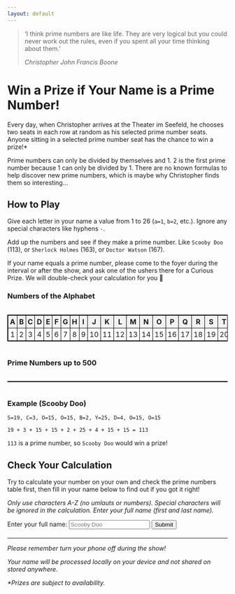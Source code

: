 ```yaml
---
layout: default
---
```


> ‘I think prime numbers are like life. They are very logical but you could never work out the rules, even if you spent all your time thinking about them.’
> 
> _Christopher John Francis Boone_

# Win a Prize if Your Name is a Prime Number!

Every day, when Christopher arrives at the Theater im Seefeld, he chooses two seats in each row at random as his selected prime number seats. Anyone sitting in a selected prime number seat has the chance to win a prize!*

Prime numbers can only be divided by themselves and 1. 2 is the first prime number because 1 can only be divided by 1. There are no known formulas to help discover new prime numbers, which is maybe why Christopher finds them so interesting…

## How to Play

Give each letter in your name a value from 1 to 26 (`a=1`, `b=2`, etc.). Ignore any special characters like hyphens `-`.

Add up the numbers and see if they make a prime number. Like `Scooby Doo` (113), or `Sherlock Holmes` (163), or `Doctor Watson` (167).

If your name equals a prime number, please come to the foyer during the interval or after the show, and ask one of the ushers there for a Curious Prize. We will double-check your calculation for you 🙂

### Numbers of the Alphabet
<style>
  .table-container {
    width: 100%;
    overflow-x: auto; /* Enable horizontal scrolling */
  }
  .custom-table {
    border: 1px solid black;
    border-collapse: collapse;
    width: 100%;
  }
  .custom-table th, .custom-table td {
    border: 1px solid black;
    padding: 4px;
    text-align: center;
  }
  .custom-table th {
    background-color: #f2f2f2;
    font-weight: bold;
  }
</style>
<div class="table-container">
    <table class="custom-table">
        <tr>
            <th>A</th>
            <th>B</th>
            <th>C</th>
            <th>D</th>
            <th>E</th>
            <th>F</th>
            <th>G</th>
            <th>H</th>
            <th>I</th>
            <th>J</th>
            <th>K</th>
            <th>L</th>
            <th>M</th>
            <th>N</th>
            <th>O</th>
            <th>P</th>
            <th>Q</th>
            <th>R</th>
            <th>S</th>
            <th>T</th>
            <th>U</th>
            <th>V</th>
            <th>W</th>
            <th>X</th>
            <th>Y</th>
            <th>Z</th>
        </tr>
        <tr>
            <td>1</td>
            <td>2</td>
            <td>3</td>
            <td>4</td>
            <td>5</td>
            <td>6</td>
            <td>7</td>
            <td>8</td>
            <td>9</td>
            <td>10</td>
            <td>11</td>
            <td>12</td>
            <td>13</td>
            <td>14</td>
            <td>15</td>
            <td>16</td>
            <td>17</td>
            <td>18</td>
            <td>19</td>
            <td>20</td>
            <td>21</td>
            <td>22</td>
            <td>23</td>
            <td>24</td>
            <td>25</td>
            <td>26</td>
        </tr>
    </table>
</div>

### Prime Numbers up to 500

<div class="table-container">
    <table class="custom-table">
        <tbody>
            <tr id="prime-row"></tr>
        </tbody>
    </table>
</div>

### Example (Scooby Doo)

```
S=19, C=3, O=15, O=15, B=2, Y=25, D=4, O=15, O=15

19 + 3 + 15 + 15 + 2 + 25 + 4 + 15 + 15 = 113
```

`113` is a prime number, so `Scooby Doo` would win a prize!

## Check Your Calculation

<style>
    /* Style for the form and the result text */
    form {
        margin-bottom: 20px;
    }
    .result {
        margin-top: 20px;
        color: red;
        font-weight: bold;
    }
</style>

Try to calculate your number on your own and check the prime numbers table first, then fill in your name below to find out if you got it right!

_Only use characters A-Z (no umlauts or numbers). Special characters will be ignored in the calculation. Enter your full name (first and last name)._

<form onsubmit="handleSubmit(event)">
    <label for="name">Enter your full name:</label>
    <input type="text" id="name" name="name" placeholder="Scooby Doo">
    <button type="submit">Submit</button>
    <p></p>
    <div id="result" class="result" style="display: none;"></div>
</form>

* * *

_Please remember turn your phone off during the show!_

_Your name will be processed locally on your device and not shared on stored anywhere._

_*Prizes are subject to availability._

<!-- Include the canvas-confetti library from a CDN -->
<script src="https://cdn.jsdelivr.net/npm/canvas-confetti@1.5.1/dist/confetti.browser.min.js"></script>

<script>
    const letterToNumber = {
        A: 1,
        B: 2,
        C: 3,
        D: 4,
        E: 5,
        F: 6,
        G: 7,
        H: 8,
        I: 9,
        J: 10,
        K: 11,
        L: 12,
        M: 13,
        N: 14,
        O: 15,
        P: 16,
        Q: 17,
        R: 18,
        S: 19,
        T: 20,
        U: 21,
        V: 22,
        W: 23,
        X: 24,
        Y: 25,
        Z: 26
    };

    const primeRow = document.getElementById('prime-row');
    for (let i = 2; i <= 500; i++) {
        if (isPrime(i)) {
            const cell = document.createElement('td');
            cell.textContent = i;
            primeRow.appendChild(cell);
        }
    }

    function handleSubmit(event) {
        // Prevent the default form submission behavior
        event.preventDefault();
        
        // Get the value of the text input field
        const inputValue = event.target.elements.name.value;

        // Clean the input value of any non A-Z characters
        const cleanedInputValue = removeNonLetters(inputValue).toUpperCase();

        // Split characters
        const splitString = cleanedInputValue.split('');

        let sum = 0;
        splitString.forEach(element => {
            sum += letterToNumber[element];
        });

        // Display the result text
        var resultDiv = document.getElementById('result');

        var isPerfectNumber = isPerfect(sum);
        var isPrimeNumber = isPrime(sum);
        if (isPerfectNumber) {
            resultDiv.textContent = "Your name equals " + sum + " which is not a prime number. BUT it is a PERFECT NUMBER!!! Talk to someone from the Front of House team in the foyer to claim your prize (look for the 'ZEST' badge on their shirt). Perfect numbers are really cool. Perfect numbers are positive integers that equal the sum of their proper divisors (excluding themself). For instance, 6 has proper divisors 1, 2, and 3, and 1 + 2 + 3 = 6.";
        }
        else if (isPrimeNumber) {
            resultDiv.textContent = "Your name equals " + sum + " which is a PRIME NUMBER!!!\r\n\r\nTalk to someone from the Front of House team in the foyer to claim your prize (look for the 'ZEST' badge on their shirt).";
        }
        else {
            resultDiv.textContent = "Your name equals " + sum + " which is unfortunately not a prime number so you don't win a prize this time. Try another maths or science challenge in the foyer and maybe you'll win. Good luck!";
        }
        resultDiv.style.display = 'block';

        if (isPrimeNumber || isPerfectNumber) {
            // Trigger the confetti effect
            confetti({
                particleCount: 100,
                spread: 70,
                origin: { y: 0.6 }
            });
        }
    }

    function removeNonLetters(str) {
        // Use a regular expression to match and remove non-letter characters
        return str.replace(/[^a-zA-Z]/g, '');
    }

    function isPrime(num) {
        // Check if num is less than 2, which is not prime
        if (num < 2) return false;

        // Check all numbers from 2 to the square root of num
        for (let i = 2; i <= Math.sqrt(num); i++) {
            // If num is divisible by any of these numbers, it is not prime
            if (num % i === 0) return false;
        }

        // If no divisors are found, num is prime
        return true;
    }

    function isPerfect(num) {
        // A perfect number must be greater than 1
        if (num <= 1) return false;

        let sum = 0;

        // Loop through all numbers from 1 to num/2
        for (let i = 1; i <= num / 2; i++) {
            // If i is a divisor of num, add it to the sum
            if (num % i === 0) {
                sum += i;
            }
        }

        // Return true if the sum of divisors equals the number, false otherwise
        return sum === num;
    }
</script>